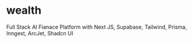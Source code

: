 # wealth
Full Stack AI Fianace Platform with Next JS, Supabase, Tailwind, Prisma, Inngest, ArcJet, Shadcn UI
